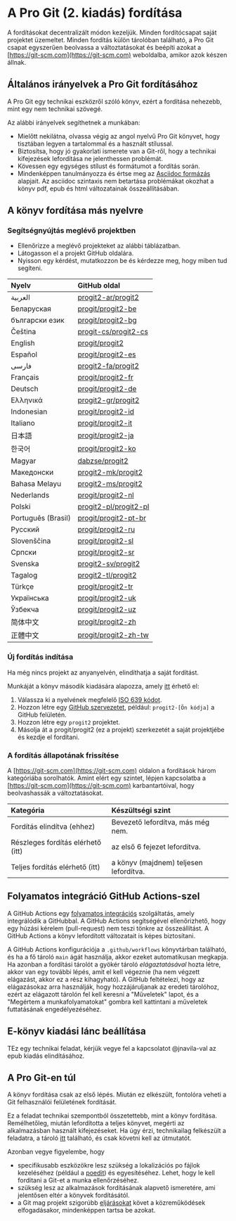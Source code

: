 # A Pro Git (2. kiadás) fordítása

A fordításokat decentralizált módon kezeljük. Minden fordítócsapat saját projektet üzemeltet. Minden fordítás külön tárolóban található, a Pro Git csapat egyszerűen beolvassa a változtatásokat és beépíti azokat a [https://git-scm.com](https://git-scm.com) weboldalba, amikor azok készen állnak.

## Általános irányelvek a Pro Git fordításához

A Pro Git egy technikai eszközről szóló könyv, ezért a fordítása nehezebb, mint egy nem technikai szövegé.

Az alábbi irányelvek segíthetnek a munkában:

* Mielőtt nekilátna, olvassa végig az angol nyelvű Pro Git könyvet, hogy tisztában legyen a tartalommal és a használt stílussal.
* Biztosítsa, hogy jó gyakorlati ismerete van a Git-ről, hogy a technikai kifejezések lefordítása ne jelenthessen problémát.
* Kövessen egy egységes stílust és formátumot a fordítás során.
* Mindenképpen tanulmányozza és értse meg az [Asciidoc formázás](https://docs.asciidoctor.org/asciidoc/latest/syntax-quick-reference/) alapjait. Az asciidoc szintaxis nem betartása problémákat okozhat a könyv pdf, epub és html változatainak összeállításában.

## A könyv fordítása más nyelvre

### Segítségnyújtás meglévő projektben

* Ellenőrizze a meglévő projekteket az alábbi táblázatban.
* Látogasson el a projekt GitHub oldalára.
* Nyisson egy kérdést, mutatkozzon be és kérdezze meg, hogy miben tud segíteni.

| Nyelv     | GitHub oldal     |
| :------------- | :------------- |
| العربية | [progit2-ar/progit2](https://github.com/progit2-ar/progit2) |
| Беларуская  | [progit/progit2-be](https://github.com/progit/progit2-be) |
| български език | [progit/progit2-bg](https://github.com/progit/progit2-bg) |
| Čeština    | [progit-cs/progit2-cs](https://github.com/progit-cs/progit2-cs) |
| English    | [progit/progit2](https://github.com/progit/progit2) |
| Español    | [progit/progit2-es](https://github.com/progit/progit2-es) |
| فارسی | [progit2-fa/progit2](https://github.com/progit2-fa/progit2) |
| Français   | [progit/progit2-fr](https://github.com/progit/progit2-fr) |
| Deutsch    | [progit/progit2-de](https://github.com/progit/progit2-de) |
| Ελληνικά   | [progit2-gr/progit2](https://github.com/progit2-gr/progit2) |
| Indonesian | [progit/progit2-id](https://github.com/progit/progit2-id) |
| Italiano   | [progit/progit2-it](https://github.com/progit/progit2-it) |
| 日本語   | [progit/progit2-ja](https://github.com/progit/progit2-ja) |
| 한국어   | [progit/progit2-ko](https://github.com/progit/progit2-ko) |
| Magyar | [dabzse/progit2](https://github.com/dabzse/progit2) |
| Македонски | [progit2-mk/progit2](https://github.com/progit2-mk/progit2) |
| Bahasa Melayu| [progit2-ms/progit2](https://github.com/progit2-ms/progit2) |
| Nederlands | [progit/progit2-nl](https://github.com/progit/progit2-nl) |
| Polski | [progit2-pl/progit2-pl](https://github.com/progit2-pl/progit2-pl) |
| Português (Brasil) | [progit/progit2-pt-br](https://github.com/progit/progit2-pt-br) |
| Русский   | [progit/progit2-ru](https://github.com/progit/progit2-ru) |
| Slovenščina  | [progit/progit2-sl](https://github.com/progit/progit2-sl) |
| Српски   | [progit/progit2-sr](https://github.com/progit/progit2-sr) |
| Svenska  | [progit2-sv/progit2](https://github.com/progit2-sv/progit2) |
| Tagalog   | [progit2-tl/progit2](https://github.com/progit2-tl/progit2) |
| Türkçe   | [progit/progit2-tr](https://github.com/progit/progit2-tr) |
| Українська| [progit/progit2-uk](https://github.com/progit/progit2-uk) |
| Ўзбекча  | [progit/progit2-uz](https://github.com/progit/progit2-uz) |
| 简体中文  | [progit/progit2-zh](https://github.com/progit/progit2-zh) |
| 正體中文  | [progit/progit2-zh-tw](https://github.com/progit/progit2-zh-tw) |

### Új fordítás indítása

Ha még nincs projekt az anyanyelvén, elindíthatja a saját fordítást.

Munkáját a könyv második kiadására alapozza, amely [itt](https://github.com/progit/progit2) érhető el:

 1. Válassza ki a nyelvének megfelelő [ISO 639 kódot](https://en.wikipedia.org/wiki/List_of_ISO_639-1_codes).
 2. Hozzon létre egy [GitHub szervezetet](https://docs.github.com/en/organizations/collaborating-with-groups-in-organizations/creating-a-new-organization-from-scratch), például: `progit2-[Ön kódja]` a GitHub felületén.
 3. Hozzon létre egy `progit2` projektet.
 4. Másolja át a progit/progit2 (ez a projekt) szerkezetét a saját projektjébe és kezdje el fordítani.

### A fordítás állapotának frissítése

A [https://git-scm.com](https://git-scm.com) oldalon a fordítások három kategóriába sorolhatók. Amint elért egy szintet, lépjen kapcsolatba a [https://git-scm.com](https://git-scm.com) karbantartóival, hogy beolvashassák a változtatásokat.

| Kategória | Készültségi szint     |
| :------------- | :------------- |
| Fordítás elindítva (ehhez) | Bevezető lefordítva, más még nem. |
| Részleges fordítás elérhető (itt) | az első 6 fejezet lefordítva. |
| Teljes fordítás elérhető (itt) | a könyv (majdnem) teljesen lefordítva. |

## Folyamatos integráció GitHub Actions-szel

A GitHub Actions egy [folyamatos integrációs](https://en.wikipedia.org/wiki/Continuous_integration) szolgáltatás, amely integrálódik a GitHubbal. A GitHub Actions segítségével ellenőrizhető, hogy egy húzási kérelem (pull-request) nem teszi tönkre az összeállítást. A GitHub Actions a könyv lefordított változatait is képes biztosítani.

A GitHub Actions konfigurációja a `.github/workflows` könyvtárban található, és ha a fő tároló `main` ágát használja, akkor ezeket automatikusan megkapja.
Ha azonban a fordítási tárolót a gyökér tároló _elágaztatásával_ hozta létre, akkor van egy további lépés, amit el kell végeznie (ha nem végzett elágazást, akkor ez a rész kihagyható).
A GitHub feltételezi, hogy az elágazásokaz arra használják, hogy hozzájáruljanak az eredeti tárolóhoz, ezért az elágazott tárolón fel kell keresni a "Műveletek" lapot, és a "Megértem a munkafolyamatokat" gombra kell kattintani a műveletek futtatásának engedélyezéséhez.

## E-könyv kiadási lánc beállítása

TEz egy technikai feladat, kérjük vegye fel a kapcsolatot @jnavila-val az epub kiadás elindításához.

## A Pro Git-en túl

A könyv fordítása csak az első lépés. Miután ez elkészült, fontolóra veheti a Git felhasználói felületének fordítását.

Ez a feladat technikai szempontból összetettebb, mint a könyv fordítása. Remélhetőleg, miután lefordította a teljes könyvet, megérti az alkalmazásban használt kifejezéseket. Ha úgy érzi, technikailag felkészült a feladatra, a tároló [itt](https://github.com/git-l10n/git-po) található, és csak követni kell az útmutatót.

Azonban vegye figyelembe, hogy

* specifikusabb eszközökre lesz szükség a lokalizációs po fájlok kezeléséhez (például a [poedit](https://poedit.net/)) és egyesítéséhez. Lehet, hogy le kell forditani a Git-et a munka ellenőrzéséhez.
* szükség lesz az alkalmazások fordításának alapvető ismeretére, ami jelentősen eltér a könyvek fordításától.
* a Git mag projekt szigorúbb [eljárásokat](https://github.com/git-l10n/git-po/blob/master/Documentation/SubmittingPatches) követ a közreműködések elfogadásakor, mindenképpen tartsa be azokat.
